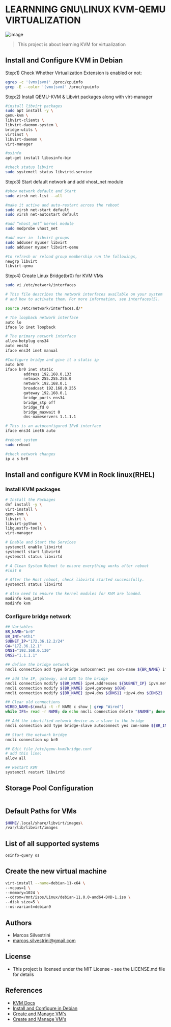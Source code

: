 # LEARNNING GNU\LINUX KVM-QEMU VIRTUALIZATION

![image](https://user-images.githubusercontent.com/62715900/135548567-2f0d21f9-a3ba-41a7-9357-615927bb878f.png)

>This project is about learning KVM for virtualization

## Install and Configure KVM in Debian

Step:1) Check Whether Virtualization Extension is enabled or not:

```sh
egrep -c '(vmx|svm)' /proc/cpuinfo
grep -E --color '(vmx|svm)' /proc/cpuinfo
```

Step:2) Install QEMU-KVM & Libvirt packages along with virt-manager

```sh
#install libvirt packages
sudo apt install -y \
qemu-kvm \
libvirt-clients \
libvirt-daemon-system \
bridge-utils \
virtinst \
libvirt-daemon \
virt-manager

#osinfo
apt-get install libosinfo-bin

#check status libvirt
sudo systemctl status libvirtd.service
```

Step:3) Start default network and add vhost_net module

```sh
#show network default and Start
sudo virsh net-list --all

#make it active and auto-restart across the reboot
sudo virsh net-start default
sudo virsh net-autostart default

#add “vhost_net” kernel module
sudo modprobe vhost_net

#add user in  libvirt groups
sudo adduser myuser libvirt
sudo adduser myuser libvirt-qemu

#to refresh or reload group membership run the followings,
newgrp libvirt
libvirt-qemu
```

Step:4) Create Linux Bridge(br0) for KVM VMs

```sh
sudo vi /etc/network/interfaces
```

```sh
# This file describes the network interfaces available on your system
# and how to activate them. For more information, see interfaces(5).

source /etc/network/interfaces.d/*

# The loopback network interface
auto lo
iface lo inet loopback

# The primary network interface
allow-hotplug ens34
auto ens34
iface ens34 inet manual

#Configure bridge and give it a static ip
auto br0
iface br0 inet static
        address 192.168.0.133
        netmask 255.255.255.0
        network 192.168.0.1
        broadcast 192.168.0.255
        gateway 192.168.0.1
        bridge_ports ens34
        bridge_stp off
        bridge_fd 0
        bridge_maxwait 0
        dns-nameservers 1.1.1.1

# This is an autoconfigured IPv6 interface
iface ens34 inet6 auto
```

```sh
#reboot system
sudo reboot

#check network changes
ip a s br0
```

## Install and configure KVM in Rock linux(RHEL)

### Install KVM packages

```sh
# Install the Packages
dnf install -y \
virt-install \
qemu-kvm \
libvirt \
libvirt-python \
libguestfs-tools \
virt-manager

# Enable and Start the Services
systemctl enable libvirtd
systemctl start libvirtd
systemctl status libvirtd

# A Clean System Reboot to ensure everything works after reboot
#init 6

# After the Host reboot, check libvirtd started successfully.
systemctl status libvirtd

# Also need to ensure the kernel modules for KVM are loaded.
modinfo kvm_intel
modinfo kvm
```

### Configure bridge network

```sh
## Variables
BR_NAME="br0"
BR_INT="eth1"
SUBNET_IP="172.36.12.2/24"
GW="172.36.12.1"
DNS1="192.168.0.130"
DNS2="1.1.1.1"

## define the bridge network
nmcli connection add type bridge autoconnect yes con-name ${BR_NAME} ifname ${BR_NAME}

## add the IP, gateway, and DNS to the bridge
nmcli connection modify ${BR_NAME} ipv4.addresses ${SUBNET_IP} ipv4.method manual
nmcli connection modify ${BR_NAME} ipv4.gateway ${GW}
nmcli connection modify ${BR_NAME} ipv4.dns ${DNS1} +ipv4.dns ${DNS2}

## Clear old connections
WIRED_NAME=$(nmcli -t -f NAME c show | grep "Wired")
while IFS= read -r NAME; do echo nmcli connection delete "$NAME"; done <<< "$WIRED_NAME"

## Add the identified network device as a slave to the bridge
nmcli connection add type bridge-slave autoconnect yes con-name ${BR_INT} ifname ${BR_INT} master ${BR_NAME}

## Start the network bridge
nmcli connection up br0

## Edit file /etc/qemu-kvm/bridge.conf
# add this line:
allow all

## Restart KVM 
systemctl restart libvirtd
```

## Storage Pool Configuration

```sh


```

## Default Paths for VMs

```sh
$HOME/.local/share/libvirt/images\
/var/lib/libvirt/images
```

## List of all supported systems

```sh
osinfo-query os
```

## Create the new virtual machine

```sh
virt-install --name=debian-11-x64 \
--vcpus=1 \
--memory=1024 \
--cdrom=/mnt/isos/Linux/debian-11.0.0-amd64-DVD-1.iso \
--disk size=5 \
--os-variant=debian9
```

## Authors

- Marcos Silvestrini
- marcos.silvestrini@gmail.com

## License

- This project is licensed under the MIT License - see the LICENSE.md file for details

## References

- [KVM Docs](https://www.linux-kvm.org/page/Documents)
- [Install and Configure in Debian](https://www.linuxtechi.com/install-configure-kvm-debian-10-buster/)
- [Create and Manage VM's](https://linuxconfig.org/how-to-create-and-manage-kvm-virtual-machines-from-cli)
- [Create and Manage VM's](https://wiki.debian.org/KVM)